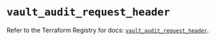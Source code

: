 # `vault_audit_request_header`

Refer to the Terraform Registry for docs: [`vault_audit_request_header`](https://registry.terraform.io/providers/hashicorp/vault/5.3.0/docs/resources/audit_request_header).
